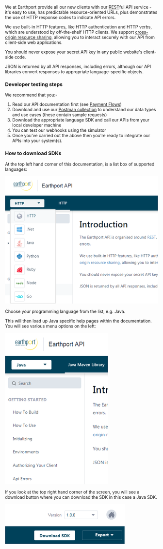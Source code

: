 We at Earthport provide all our new clients with our [REST](https://en.wikipedia.org/wiki/Representational_state_transfer)ful API service - it's easy to use, has predictable resource-oriented URLs, plus demonstrates the use of HTTP response codes to indicate API errors. 

We use built-in HTTP features, like HTTP authentication and HTTP verbs, which are understood by off-the-shelf HTTP clients. We support [cross-origin resource sharing](https://en.wikipedia.org/wiki/Cross-origin_resource_sharing), allowing you to interact securely with our API from client-side web applications.

You should never expose your secret API key in any public website's client-side code. 

JSON is returned by all API responses, including errors, although our API libraries convert responses to appropriate language-specific objects.

### Developer testing steps

We recommend that you:-

1. Read our API documentation first (see [Payment Flows](1_0_0#/http/guides/payment-flows))
2. Download and use our [Postman collection](https://github.com/Earthport/rest-api-postman) to understand our data types and use cases (these contain sample requests)
3. Download the appropriate language SDK and call our APIs from your local developer machine
4. You can test our webhooks using the simulator
5. Once you've carried out the above then you're ready to integrate our APIs into your system(s).

### How to download SDKs

At the top left hand corner of this documentation, is a list box of supported languages:

![alt text](https://raw.githubusercontent.com/Earthport/rest-api-docs/master/images/list_languages.png "List of programming languages")

Choose your programming language from the list, e.g. Java.

This will then load up Java specific help pages within the documentation. You will see various menu options on the left: 

![alt text](https://raw.githubusercontent.com/Earthport/rest-api-docs/master/images/selected_language_java.png "List of Java related documentation")

If you look at the top right hand corner of the screen, you will see a download button where you can download the SDK in this case a Java SDK. 

![alt text](https://raw.githubusercontent.com/Earthport/rest-api-docs/master/images/download_sdk.png "Download SDK")
